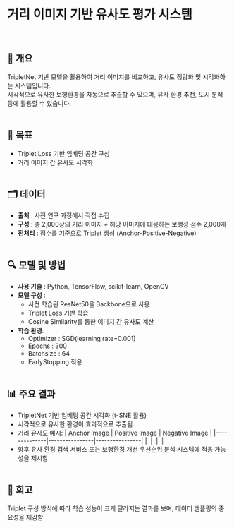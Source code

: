 # 거리 이미지 기반 유사도 평가 시스템
<br>

## 💬 개요
TripletNet 기반 모델을 활용하여 거리 이미지를 비교하고, 유사도 정량화 및 시각화하는 시스템입니다. <br>
시각적으로 유사한 보행환경을 자동으로 추출할 수 있으며, 유사 환경 추천, 도시 분석 등에 활용할 수 있습니다.
<br><br>

## 📌 목표
- Triplet Loss 기반 임베딩 공간 구성
- 거리 이미지 간 유사도 시각화
<br><br>

## 🗂️ 데이터
- **출처** : 사전 연구 과정에서 직접 수집
- **구성** : 총 2,000장의 거리 이미지 + 해당 이미지에 대응하는 보행성 점수 2,000개
- **전처리** : 점수를 기준으로 Triplet 생성 (Anchor-Positive-Negative)
<br><br>

## 🔍 모델 및 방법
- **사용 기술** : Python, TensorFlow, scikit-learn, OpenCV 
- **모델 구성** :
  - 사전 학습된 ResNet50을 Backbone으로 사용
  - Triplet Loss 기반 학습
  - Cosine Similarity를 통한 이미지 간 유사도 계산
- **학습 환경**:
  - Optimizer : SGD(learning rate=0.001)
  - Epochs : 300
  - Batchsize : 64
  - EarlyStopping 적용
  <br><br>

## 📊 주요 결과
- TripletNet 기반 임베딩 공간 시각화 (t-SNE 활용)
- 시각적으로 유사한 환경이 효과적으로 추출됨
- 거리 유사도 예시:
  | Anchor Image | Positive Image | Negative Image |
  |--------------|----------------|----------------|
  | ![]() | ![]() | ![]() |
- 향후 유사 환경 검색 서비스 또는 보행환경 개선 우선순위 분석 시스템에 적용 가능성을 제시함
<br><br>

## 🔁 회고
Triplet 구성 방식에 따라 학습 성능이 크게 달라지는 결과를 보며, 데이터 샘플링의 중요성을 체감함
